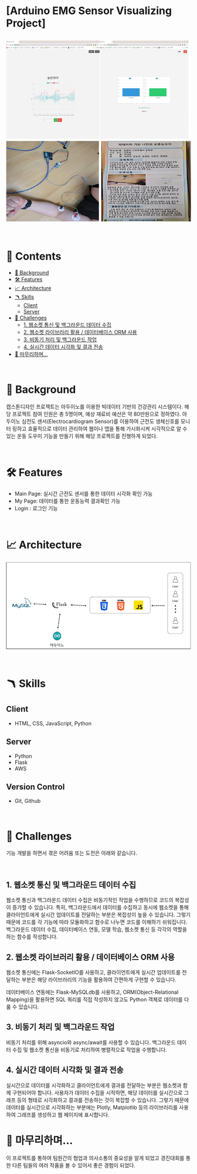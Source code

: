 # [Arduino EMG Sensor Visualizing Project]

![Alt text](img/1.jpg)
![!\[Alt text\](2.jpg)](img/2.jpg)
---

<br>

# 📖 Contents

- [🌈 Background](#-background)
- [🛠 Features](#-features)
- [📈 Architecture](#-Architecture)
- [🪃 Skills](#-skills)
  - [Client](#client-1)
  - [Server](#server-1)
- [🧗 Challenges](#-challenges)
  - [1. 웹소켓 통신 및 백그라운드 데이터 수집](#1-웹소켓-통신-및-백그라운드-데이터-수집)
  - [2. 웹소켓 라이브러리 활용 / 데이터베이스 ORM 사용](#2-웹소켓-라이브러리-활용-/-데이터베이스-ORM-사용)
  - [3. 비동기 처리 및 백그라운드 작업](#3-비동기-처리-및-백그라운드-작업)
  - [4. 실시간 데이터 시각화 및 결과 전송](#3-실시간-데이터-시각화-및-결과-전송)
- [🙏 마무리하며...](#-마무리하며)

<br>

# 🌈 Background
캡스톤디자인 프로젝트는 아두이노를 이용한 빅데이터 기반의 건강관리 시스템이다.
해당 프로젝트 참여 인원은 총 5명이며, 예상 재료비 예산은 약 80만원으로 정하였다. 
아두이노 심전도 센서(Electrocardiogram Sensor)를 이용하여 근전도 생체신호를 모니터 링하고 효율적으로 데이터 관리하여 웹이나 앱을 통해 가시화시켜 시각적으로 알 수 있는 운동 도우미 기능을 만들기 위해 해당 프로젝트를 진행하게 되었다.

<br>

# 🛠 Features
  - Main Page: 실시간 근전도 센서를 통한 데이터 시각화 확인 가능
  - My Page: 데이터를 통한 운동능력 결과확인 가능 
  - Login : 로그인 기능  
<br>

# 📈 Architecture
![Alt text](img/3.jpg)

<br>

# 🪃 Skills

## Client

- HTML, CSS, JavaScript, Python

## Server

- Python
- Flask
- AWS

## Version Control

- Git, Github


<br>

# 🧗 Challenges

기능 개발을 하면서 겪은 어려움 또는 도전은 아래와 같습니다.

<br>

## 1. 웹소켓 통신 및 백그라운드 데이터 수집

웹소켓 통신과 백그라운드 데이터 수집은 비동기적인 작업을 수행하므로 코드의 복잡성이 증가할 수 있습니다.
특히, 백그라운드에서 데이터를 수집하고 동시에 웹소켓을 통해 클라이언트에게 실시간 업데이트를 전달하는 부분은 복잡성이 높을 수 있습니다. 그렇기 때문에 코드를 각 기능에 따라 모듈화하고 함수로 나누면 코드를 이해하기 쉬워집니다. 백그라운드 데이터 수집, 데이터베이스 연동, 모델 학습, 웹소켓 통신 등 각각의 역할을 하는 함수를 작성합니다.
<br>

## 2. 웹소켓 라이브러리 활용 / 데이터베이스 ORM 사용

웹소켓 통신에는 Flask-SocketIO를 사용하고, 클라이언트에게 실시간 업데이트를 전달하는 부분은 해당 라이브러리의 기능을 활용하여 간편하게 구현할 수 있습니다.

데이터베이스 연동에는 Flask-MySQLdb를 사용하고, ORM(Object-Relational Mapping)을 활용하면 SQL 쿼리를 직접 작성하지 않고도 Python 객체로 데이터를 다룰 수 있습니다.
<br>

## 3. 비동기 처리 및 백그라운드 작업

비동기 처리를 위해 asyncio와 async/await를 사용할 수 있습니다. 백그라운드 데이터 수집 및 웹소켓 통신을 비동기로 처리하여 병렬적으로 작업을 수행합니다.
<br>

## 4. 실시간 데이터 시각화 및 결과 전송

실시간으로 데이터를 시각화하고 클라이언트에게 결과를 전달하는 부분은 웹소켓과 함께 구현되어야 합니다.
사용자가 데이터 수집을 시작하면, 해당 데이터를 실시간으로 그래프 등의 형태로 시각화하고 결과를 전송하는 것이 복잡할 수 있습니다. 그렇기 때문에 데이터를 실시간으로 시각화하는 부분에는 Plotly, Matplotlib 등의 라이브러리를 사용하여 그래프를 생성하고 웹 페이지에 표시합니다.

# 🙏 마무리하며...

이 프로젝트를 통하여 팀원간의 협업과 의사소통의 중요성을 알게 되었고 경진대회를 통한 다른 팀들의 여러 작품을 볼 수 있어서 좋은 경험이 되었다.   